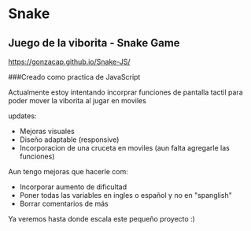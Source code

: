 # Snake
## Juego de la viborita - Snake Game

https://gonzacap.github.io/Snake-JS/

###Creado como practica de JavaScript

Actualmente estoy intentando incorprar funciones de pantalla tactil para poder mover la viborita al jugar en moviles

updates:
* Mejoras visuales
* Diseño adaptable (responsive)
* Incorporacion de una cruceta en moviles (aun falta agregarle las funciones)

Aun tengo mejoras que hacerle com:
* Incorporar aumento de dificultad
* Poner todas las variables en ingles o español y no en "spanglish" 
* Borrar comentarios de más

Ya veremos hasta donde escala este pequeño proyecto :)

